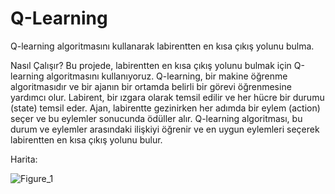 # Q-Learning

Q-learning algoritmasını kullanarak labirentten en kısa çıkış yolunu bulma.

Nasıl Çalışır?
Bu projede, labirentten en kısa çıkış yolunu bulmak için Q-learning algoritmasını kullanıyoruz. Q-learning, bir makine öğrenme algoritmasıdır ve bir ajanın bir ortamda belirli bir görevi öğrenmesine yardımcı olur. Labirent, bir ızgara olarak temsil edilir ve her hücre bir durumu (state) temsil eder. Ajan, labirentte gezinirken her adımda bir eylem (action) seçer ve bu eylemler sonucunda ödüller alır. Q-learning algoritması, bu durum ve eylemler arasındaki ilişkiyi öğrenir ve en uygun eylemleri seçerek labirentten en kısa çıkış yolunu bulur.

Harita:


![Figure_1](https://github.com/koesan/q-learning/assets/96130124/0b6b1f17-9075-4741-a52f-3c3bbffe5f77)
